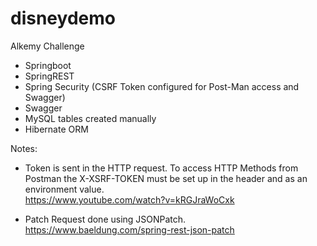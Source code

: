# disneydemo
Alkemy Challenge

- Springboot
- SpringREST
- Spring Security (CSRF Token configured for Post-Man access and Swagger)
- Swagger
- MySQL tables created manually
- Hibernate ORM


Notes: 
- Token is sent in the HTTP request. To access HTTP Methods from
Postman the X-XSRF-TOKEN must be set up in the header and as an 
environment value.<br>
https://www.youtube.com/watch?v=kRGJraWoCxk

- Patch Request done using JSONPatch. 
https://www.baeldung.com/spring-rest-json-patch
